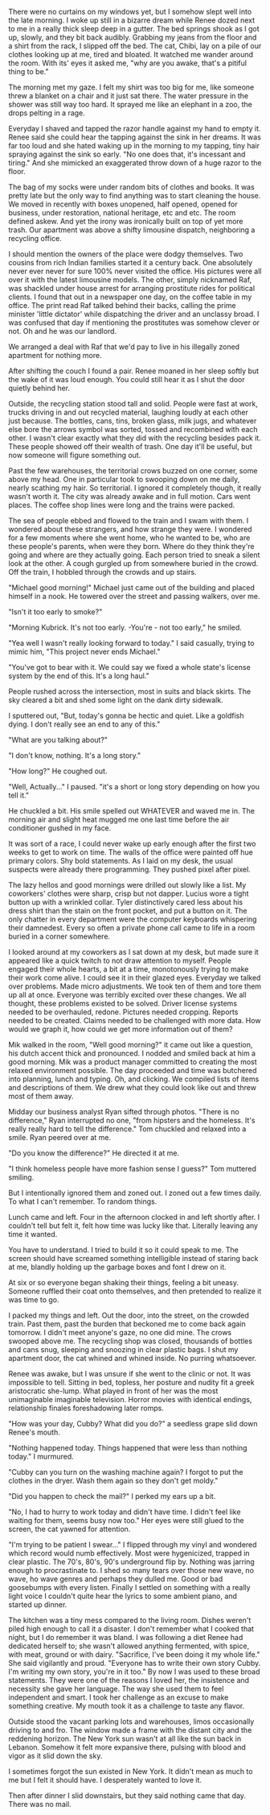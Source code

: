 There were no curtains on my windows yet, but I somehow slept well into the late morning. I woke up still in a bizarre dream while Renee dozed next to me in a really thick sleep deep in a gutter. The bed springs shook as I got up, slowly, and they bit back audibly. Grabbing my jeans from the floor and a shirt from the rack, I slipped off the bed. The cat, Chibi, lay on a pile of our clothes looking up at me, tired and bloated. It watched me wander around the room. With its' eyes it asked me, "why are you awake, that's a pitiful thing to be."

The morning met my gaze. I felt my shirt was too big for me, like someone threw a blanket on a chair and it just sat there. The water pressure in the shower was still way too hard. It sprayed me like an elephant in a zoo, the drops pelting in a rage.

Everyday I shaved and tapped the razor handle against my hand to empty it. Renee said she could hear the tapping against the sink in her dreams. It was far too loud and she hated waking up in the morning to my tapping, tiny hair spraying against the sink so early. "No one does that, it's incessant and tiring." And she mimicked an exaggerated throw down of a huge razor to the floor.

The bag of my socks were under random bits of clothes and books. It was pretty late but the only way to find anything was  to start cleaning the house. We moved in recently with boxes unopened, half opened, opened for business, under restoration, national heritage, etc and etc. The room defined askew. And yet the irony was ironically built on top of yet more trash. Our apartment was above a shifty limousine dispatch, neighboring a recycling office.

I should mention the owners of the place were dodgy themselves. Two cousins from rich Indian families started it a century back. One absolutely never ever never for sure 100% never visited the office. His pictures were all over it with the latest limousine models. The other, simply nicknamed Raf, was shackled under house arrest for arranging prostitute rides for political clients. I found that out in a newspaper one day, on the coffee table in my office. The print read Raf talked behind their backs, calling the prime minister 'little dictator' while dispatching the driver and an unclassy broad. I was confused that day if mentioning the prostitutes was somehow clever or not. Oh and he was our landlord.

We arranged a deal with Raf that we'd pay to live in his illegally zoned apartment for nothing more.

After shifting the couch I found a pair. Renee moaned in her sleep softly but the wake of it was loud enough. You could still hear it as I shut the door quietly behind her.

Outside, the recycling station stood tall and solid. People were fast at work, trucks driving in and out recycled material, laughing loudly at each other just because. The bottles, cans, tins, broken glass, milk jugs, and whatever else bore the arrows symbol was sorted, tossed and recombined with each other. I wasn't clear exactly what they did with the recycling besides pack it. These people showed off their wealth of trash. One day it'll be useful, but now someone will figure something out.

Past the few warehouses, the territorial crows buzzed on one corner, some above my head. One in particular took to swooping down on me daily, nearly scathing my hair. So territorial. I ignored it completely though, it really wasn't worth it. The city was already awake and in full motion. Cars went places. The coffee shop lines were long and the trains were packed.

The sea of people ebbed and flowed to the train and I swam with them. I wondered about these strangers, and how strange they were. I wondered for a few moments where she went home, who he wanted to be, who are these people's parents, when were they born. Where do they think they're going and where are they actually going. Each person tried to sneak a silent look at the other. A cough gurgled up from somewhere buried in the crowd. Off the train, I hobbled through the crowds and up stairs.

"Michael good morning!" Michael just came out of the building and placed himself in a nook. He towered over the street and passing walkers, over me.

"Isn't it too early to smoke?"

"Morning Kubrick. It's not too early. -You're - not too early," he smiled.

"Yea well I wasn't really looking forward to today." I said casually, trying to mimic him, "This project never ends Michael."

"You've got to bear with it. We could say we fixed a whole state's license system by the end of this. It's a long haul."

People rushed across the intersection, most in suits and black skirts. The sky cleared a bit and shed some light on the dank dirty sidewalk.

I sputtered out, "But, today's gonna be hectic and quiet. Like a goldfish dying. I don't really see an end to any of this."

"What are you talking about?"

"I don't know, nothing. It's a long story."

"How long?" He coughed out.

"Well, Actually..." I paused. "it's a short or long story depending on how you tell it."

He chuckled a bit. His smile spelled out WHATEVER and waved me in. The morning air and slight heat mugged me one last time before the air conditioner gushed in my face.

It was sort of a race, I could never wake up early enough after the first two weeks to get to work on time. The walls of the office were painted off hue primary colors. Shy bold statements. As I laid on my desk, the usual suspects were already there programming. They pushed pixel after pixel.

The lazy hellos and good mornings were drilled out slowly like a list. My coworkers' clothes were sharp, crisp but not dapper. Lucius wore a tight button up with a wrinkled collar. Tyler distinctively cared less about his dress shirt than the stain on the front pocket, and put a button on it. The only chatter in every department were the computer keyboards whispering their damnedest. Every so often a private phone call came to life in a room buried in a corner somewhere.

I looked around at my coworkers as I sat down at my desk, but made sure it appeared like a quick twitch to not draw attention to myself. People engaged their whole hearts, a bit at a time, monotonously trying to make their work come alive. I could see it in their glazed eyes. Everyday we talked over problems. Made micro adjustments. We took ten of them and tore them up all at once. Everyone was terribly excited over these changes. We all thought, these problems existed to be solved. Driver license systems needed to be overhauled, redone. Pictures needed cropping. Reports needed to be created. Claims needed to be challenged with more data. How would we graph it, how could we get more information out of them?

Mik walked in the room, "Well good morning?" it came out like a question, his dutch accent thick and pronounced. I nodded and smiled back at him a good morning. Mik was a product manager committed to creating the most relaxed environment possible. The day proceeded and time was butchered into planning, lunch and typing. Oh, and clicking. We compiled lists of items and descriptions of them. We drew what they could look like out and threw most of them away.

Midday our business analyst Ryan sifted through photos. "There is no difference," Ryan interrupted no one, "from hipsters and the homeless. It's really really hard to tell the difference." Tom chuckled and relaxed into a smile. Ryan peered over at me.

"Do you know the difference?" He directed it at me.

"I think homeless people have more fashion sense I guess?" Tom muttered smiling.

But I intentionally ignored them and zoned out. I zoned out a few times daily. To what I can't remember. To random things.

Lunch came and left. Four in the afternoon clocked in and left shortly after. I couldn't tell but felt it, felt how time was lucky like that. Literally leaving any time it wanted.

You have to understand. I tried to build it so it could speak to me. The screen should have screamed something intelligible instead of staring back at me, blandly holding up the garbage boxes and font I drew on it.

At six or so everyone began shaking their things, feeling a bit uneasy. Someone ruffled their coat onto themselves, and then pretended to realize it was time to go.

I packed my things and left. Out the door, into the street, on the crowded train. Past them, past the burden that beckoned me to come back again tomorrow. I didn't meet anyone's gaze, no one did mine. The crows swooped above me. The recycling shop was closed, thousands of bottles and cans snug, sleeping and snoozing in clear plastic bags. I shut my apartment door, the cat whined and whined inside. No purring whatsoever.

Renee was awake, but I was unsure if she went to the clinic or not. It was impossible to tell. Sitting in bed, topless, her posture and nudity fit a greek aristocratic she-lump. What played in front of her was the most unimaginable imaginable television. Horror movies with identical endings, relationship finales foreshadowing later romps.

"How was your day, Cubby? What did you do?" a seedless grape slid down Renee's mouth.

"Nothing happened today. Things happened that were less than nothing today." I murmured.

"Cubby can you turn on the washing machine again? I forgot to put the clothes in the dryer. Wash them again so they don't get moldy."

"Did you happen to check the mail?" I perked my ears up a bit.

"No, I had to hurry to work today and didn't have time. I didn't feel like waiting for them, seems busy now too." Her eyes were still glued to the screen, the cat yawned for attention.

"I'm trying to be patient I swear..." I flipped through my vinyl and wondered which record would numb effectively. Most were hygenicized, trapped in clear plastic. The 70's, 80's, 90's underground flip by. Nothing was jarring enough to procrastinate to. I shed so many tears over those new wave, no wave, ho wave genres and perhaps they dulled me. Good or bad goosebumps with every listen. Finally I settled on something with a really light voice I couldn't quite hear the lyrics to some ambient piano, and started up dinner.

The kitchen was a tiny mess compared to the living room. Dishes weren't piled high enough to call it a disaster. I don't remember what I cooked that night, but I do remember it was bland. I was following a diet Renee had dedicated herself to; she wasn't allowed anything fermented, with spice, with meat, ground or with dairy. "Sacrifice, I've been doing it my whole life." She said vigilantly and proud. "Everyone has to write their own story Cubby. I'm writing my own story, you're in it too." By now I was used to these broad statements. They were one of the reasons I loved her, the insistence and necessity she gave her language. The way she used them to feel independent and smart. I took her challenge as an excuse to make something creative. My mouth took it as a challenge to taste any flavor.

Outside stood the vacant parking lots and warehouses, limos occasionally driving to and fro. The window made a frame with the distant city and the reddening horizon. The New York sun wasn't at all like the sun back in Lebanon. Somehow it felt more expansive there, pulsing with blood and vigor as it slid down the sky.

I sometimes forgot the sun existed in New York. It didn't mean as much to me but I felt it should have. I desperately wanted to love it.

Then after dinner I slid downstairs, but they said nothing came that day. There was no mail.
